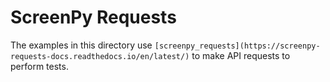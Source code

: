 ScreenPy Requests
=================

The examples in this directory
use `[screenpy_requests](https://screenpy-requests-docs.readthedocs.io/en/latest/)`
to make API requests
to perform tests.
